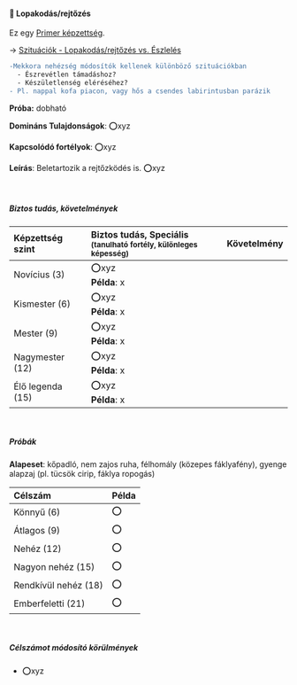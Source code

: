 #### 🔵 Lopakodás/rejtőzés

Ez egy [Primer képzettség](../010_karakteralkotas.md#primer-%C3%A9s-szekunder-ismeretek-kateg%C3%B3ri%C3%A1i).

→ [Szituációk - Lopakodás/rejtőzés vs. Észlelés](https://github.com/kaktusztea/km100/wiki/STUDY.szituaciok#lopakod%C3%A1srejt%C5%91z%C3%A9s-vs-%C3%A9szlel%C3%A9s)
````diff
-Mekkora nehézség módosítók kellenek különböző szituációkban
  - Észrevétlen támadáshoz?
  - Készületlenség eléréséhez?
- Pl. nappal kofa piacon, vagy hős a csendes labirintusban parázik
````

**Próba:** dobható

**Domináns Tulajdonságok**: ⭕xyz

**Kapcsolódó fortélyok**: ⭕xyz

**Leírás**: Beletartozik a rejtőzködés is. ⭕xyz

<br />

##### Biztos tudás, követelmények

| Képzettség szint | Biztos tudás, Speciális <br /><sub>(tanulható fortély, különleges  képesség)</sub> | Követelmény |
| :--------------- | :--------------------------------------------------------------------------------- | :---------: |
| Novícius (3)     | ⭕xyz <br /> **Példa**: x                                                           |             |
| Kismester (6)    | ⭕xyz <br /> **Példa**: x                                                           |             |
| Mester (9)       | ⭕xyz <br /> **Példa**: x                                                           |             |
| Nagymester (12)  | ⭕xyz <br /> **Példa**: x                                                           |             |
| Élő legenda (15) | ⭕xyz <br /> **Példa**: x                                                           |             |

<br />

##### Próbák

**Alapeset**: kőpadló, nem zajos ruha, félhomály (közepes fáklyafény), gyenge alapzaj (pl. tücsök cirip, fáklya ropogás)

| Célszám | Példa  |
| :----------- | :----------- |
| Könnyű       (6)  | ⭕ |
| Átlagos      (9)  | ⭕ |
| Nehéz        (12) | ⭕ |
| Nagyon nehéz (15) | ⭕ |
| Rendkívül nehéz (18) | ⭕ |
| Emberfeletti (21) | ⭕ |

<br />

##### Célszámot módosító körülmények

- ⭕xyz
